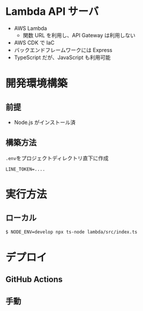 # Lambda API サーバ

- AWS Lambda
  - 関数 URL を利用し、API Gateway は利用しない
- AWS CDK で IaC
- バックエンドフレームワークには Express
- TypeScript だが、JavaScript も利用可能

# 開発環境構築

## 前提

- Node.js がインストール済

## 構築方法

`.env`をプロジェクトディレクトリ直下に作成

```text
LINE_TOKEN=....
```

# 実行方法

## ローカル

```bash
$ NODE_ENV=develop npx ts-node lambda/src/index.ts
```

# デプロイ

## GitHub Actions

## 手動
